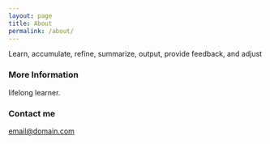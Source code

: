```yaml
---
layout: page
title: About
permalink: /about/
---
```


Learn, accumulate, refine, summarize, output, provide feedback, and adjust

### More Information

lifelong learner.

### Contact me

[email@domain.com](289249034@qq.com)
